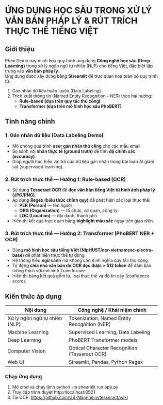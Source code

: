 # ỨNG DỤNG HỌC SÂU TRONG XỬ LÝ VĂN BẢN PHÁP LÝ & RÚT TRÍCH THỰC THỂ TIẾNG VIỆT

## Giới thiệu

Phần Demo này minh họa quy trình ứng dụng **Công nghệ học sâu (Deep Learning)** trong xử lý ngôn ngữ tự nhiên (NLP) cho tiếng Việt, đặc biệt tập trung vào **văn bản pháp lý**.  
Ứng dụng được xây dựng bằng **Streamlit** để trực quan hóa toàn bộ quy trình từ:
1. Gán nhãn dữ liệu huấn luyện (Data Labeling)
2. Trích xuất thông tin (Named Entity Recognition - NER) theo hai hướng:
   - **Rule-based (dựa trên quy tắc thủ công)**
   - **Transformer (dựa trên mô hình học sâu PhoBERT)**

## Tính năng chính
### 1. Gán nhãn dữ liệu (Data Labeling Demo)
- Mô phỏng quá trình **user gán nhãn thủ công** cho các mẫu email.
- So sánh với **nhãn thực tế (ground truth)** để tính **độ chính xác (accuracy)**.
- Giúp người học hiểu vai trò của dữ liệu gán nhãn trong bài toán AI giám sát (supervised learning).

### 2. Rút trích thực thể — Hướng 1: **Rule-based (OCR)**
- Sử dụng **Tesseract OCR** để **đọc văn bản tiếng Việt từ hình ảnh pháp lý (JPG/PNG)**.
- Áp dụng **Regex (biểu thức chính quy)** để phát hiện các loại thực thể:
  - **PER (Person)** — tên người
  - **ORG (Organization)** — tổ chức, cơ quan, công ty
  - **LOC (Location)** — địa danh, thành phố
- Hiển thị kết quả trực quan bằng **highlight màu sắc** ngay trên giao diện.

### 3. Rút trích thực thể — Hướng 2: **Transformer (PhoBERT NER + OCR)**
- Dùng **mô hình học sâu tiếng Việt (NlpHUST/ner-vietnamese-electra-base)** để phát hiện thực thể tự động.
- Hệ thống hiểu **ngữ cảnh** mà không cần định nghĩa quy tắc thủ công.
- Tự động **chia nhỏ văn bản do OCR đọc được > 512 token** để đảm bảo tương thích với mô hình Transformer.
- Hiển thị bảng kết quả gồm từ, loại thực thể và độ tin cậy (confidence score).

## Kiến thức áp dụng
| Nội dung | Công nghệ / Khái niệm chính |
|----------|-----------------------------|
| Xử lý ngôn ngữ tự nhiên (NLP) | Tokenization, Named Entity Recognition (NER) |
| Machine Learning | Supervised Learning, Data Labeling |
| Deep Learning | PhoBERT Transformer models |
| Computer Vision | Optical Character Recognition (Tesseract OCR) |
| Web UI | Streamlit, Pandas, Python Regex |

### Chạy ứng dụng 
1. Mở cmd và chạy lệnh python -m streamlit run app.py 
2. Truy cập trình duyệt http://localhost:8501
3. Tải OCR: https://github.com/UB-Mannheim/tesseract/wiki
